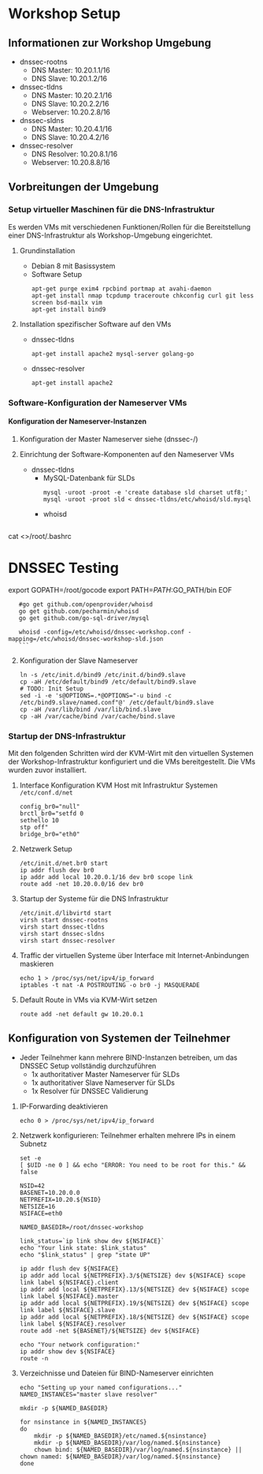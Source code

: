 # Workshop Setup

## Informationen zur Workshop Umgebung
* dnssec-rootns
  * DNS Master:   10.20.1.1/16
  * DNS Slave:    10.20.1.2/16
* dnssec-tldns
  * DNS Master:   10.20.2.1/16
  * DNS Slave:    10.20.2.2/16
  * Webserver:    10.20.2.8/16
* dnssec-sldns
  * DNS Master:   10.20.4.1/16
  * DNS Slave:    10.20.4.2/16
* dnssec-resolver
  * DNS Resolver: 10.20.8.1/16
  * Webserver:    10.20.8.8/16

## Vorbreitungen der Umgebung

### Setup virtueller Maschinen für die DNS-Infrastruktur

Es werden VMs mit verschiedenen Funktionen/Rollen für die Bereitstellung einer DNS-Infrastruktur als Workshop-Umgebung eingerichtet.

1. Grundinstallation
   * Debian 8 mit Basissystem
   * Software Setup
     ```
     apt-get purge exim4 rpcbind portmap at avahi-daemon
     apt-get install nmap tcpdump traceroute chkconfig curl git less screen bsd-mailx vim
     apt-get install bind9
     ```

2. Installation spezifischer Software auf den VMs
   * dnssec-tldns
     ```
     apt-get install apache2 mysql-server golang-go
     ```
   * dnssec-resolver
     ```
     apt-get install apache2
     ```


### Software-Konfiguration der Nameserver VMs

#### Konfiguration der Nameserver-Instanzen
1. Konfiguration der Master Nameserver
   siehe (dnssec-<instance>/)

1. Einrichtung der Software-Komponenten auf den Nameserver VMs
   * dnssec-tldns
     * MySQL-Datenbank für SLDs
       ```
       mysql -uroot -proot -e 'create database sld charset utf8;'
       mysql -uroot -proot sld < dnssec-tldns/etc/whoisd/sld.mysql
       ```
     * whoisd
       ```
cat <<EOF >>/root/.bashrc

# DNSSEC Testing
export GOPATH=/root/gocode
export PATH=$PATH:$GO_PATH/bin
EOF

       #go get github.com/openprovider/whoisd
       go get github.com/pecharmin/whoisd
       go get github.com/go-sql-driver/mysql

       whoisd -config=/etc/whoisd/dnssec-workshop.conf -mapping=/etc/whoisd/dnssec-workshop-sld.json
       ```

2. Konfiguration der Slave Nameserver
	```
	ln -s /etc/init.d/bind9 /etc/init.d/bind9.slave
	cp -aH /etc/default/bind9 /etc/default/bind9.slave
	# TODO: Init Setup
	sed -i -e 's@OPTIONS=.*@OPTIONS="-u bind -c /etc/bind9.slave/named.conf"@' /etc/default/bind9.slave
	cp -aH /var/lib/bind /var/lib/bind.slave
	cp -aH /var/cache/bind /var/cache/bind.slave
	```


### Startup der DNS-Infrastruktur

Mit den folgenden Schritten wird der KVM-Wirt mit den virtuellen Systemen der Workshop-Infrastruktur konfiguriert und die VMs bereitgestellt. Die VMs wurden zuvor installiert.

1. Interface Konfiguration KVM Host mit Infrastruktur Systemen
`/etc/conf.d/net`
	```
	config_br0="null"
	brctl_br0="setfd 0
	sethello 10
	stp off"
	bridge_br0="eth0"
	```

2. Netzwerk Setup
	```
	/etc/init.d/net.br0 start
	ip addr flush dev br0
	ip addr add local 10.20.0.1/16 dev br0 scope link
	route add -net 10.20.0.0/16 dev br0
	```

3. Startup der Systeme für die DNS Infrastruktur
	```
	/etc/init.d/libvirtd start
	virsh start dnssec-rootns
	virsh start dnssec-tldns
	virsh start dnssec-sldns
	virsh start dnssec-resolver
	```

4. Traffic der virtuellen Systeme über Interface mit Internet-Anbindungen maskieren
	```
	echo 1 > /proc/sys/net/ipv4/ip_forward
	iptables -t nat -A POSTROUTING -o br0 -j MASQUERADE
	```

5. Default Route in VMs via KVM-Wirt setzen
	```
	route add -net default gw 10.20.0.1
	```


## Konfiguration von Systemen der Teilnehmer

* Jeder Teilnehmer kann mehrere BIND-Instanzen betreiben, um das DNSSEC Setup vollständig durchzuführen
  * 1x authoritativer Master Nameserver für SLDs
  * 1x authoritativer Slave Nameserver für SLDs
  * 1x Resolver für DNSSEC Validierung

1. IP-Forwarding deaktivieren
	```
	echo 0 > /proc/sys/net/ipv4/ip_forward
	```

2. Netzwerk konfigurieren: Teilnehmer erhalten mehrere IPs in einem Subnetz
	```
	set -e
	[ $UID -ne 0 ] && echo "ERROR: You need to be root for this." && false

	NSID=42
	BASENET=10.20.0.0
	NETPREFIX=10.20.${NSID}
	NETSIZE=16
	NSIFACE=eth0
	
	NAMED_BASEDIR=/root/dnssec-workshop
	
	link_status=`ip link show dev ${NSIFACE}`
	echo "Your link state: $link_status"
	echo "$link_status" | grep "state UP"
	
	ip addr flush dev ${NSIFACE}
	ip addr add local ${NETPREFIX}.3/${NETSIZE} dev ${NSIFACE} scope link label ${NSIFACE}.client
	ip addr add local ${NETPREFIX}.13/${NETSIZE} dev ${NSIFACE} scope link label ${NSIFACE}.master
	ip addr add local ${NETPREFIX}.19/${NETSIZE} dev ${NSIFACE} scope link label ${NSIFACE}.slave
	ip addr add local ${NETPREFIX}.18/${NETSIZE} dev ${NSIFACE} scope link label ${NSIFACE}.resolver
	route add -net ${BASENET}/${NETSIZE} dev ${NSIFACE}
	
	echo "Your network configuration:"
	ip addr show dev ${NSIFACE}
	route -n
	```
	
3. Verzeichnisse und Dateien für BIND-Nameserver einrichten
	```
	echo "Setting up your named configurations..."
	NAMED_INSTANCES="master slave resolver"
	
	mkdir -p ${NAMED_BASEDIR}
	
	for nsinstance in ${NAMED_INSTANCES}
	do
		mkdir -p ${NAMED_BASEDIR}/etc/named.${nsinstance}
		mkdir -p ${NAMED_BASEDIR}/var/log/named.${nsinstance}
		chown bind: ${NAMED_BASEDIR}/var/log/named.${nsinstance} || chown named: ${NAMED_BASEDIR}/var/log/named.${nsinstance}
	done
	```
